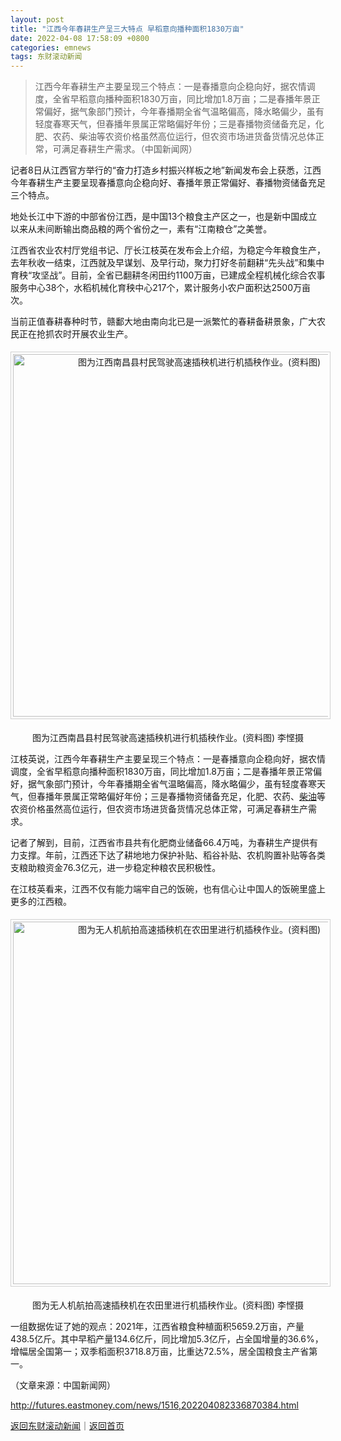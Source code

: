 ```yaml
---
layout: post
title: "江西今年春耕生产呈三大特点 早稻意向播种面积1830万亩"
date: 2022-04-08 17:58:09 +0800
categories: emnews
tags: 东财滚动新闻
---
```

> 江西今年春耕生产主要呈现三个特点：一是春播意向企稳向好，据农情调度，全省早稻意向播种面积1830万亩，同比增加1.8万亩；二是春播年景正常偏好，据气象部门预计，今年春播期全省气温略偏高，降水略偏少，虽有轻度春寒天气，但春播年景属正常略偏好年份；三是春播物资储备充足，化肥、农药、柴油等农资价格虽然高位运行，但农资市场进货备货情况总体正常，可满足春耕生产需求。（中国新闻网）

<p>记者8日从江西官方举行的“奋力打造乡村振兴样板之地”新闻发布会上获悉，江西今年春耕生产主要呈现春播意向企稳向好、春播年景正常偏好、春播物资储备充足三个特点。</p>
 <p>地处长江中下游的中部省份江西，是中国13个粮食主产区之一，也是新中国成立以来从未间断输出商品粮的两个省份之一，素有“江南粮仓”之美誉。</p>
 <p>江西省农业农村厅党组书记、厅长江枝英在发布会上介绍，为稳定今年粮食生产，去年秋收一结束，江西就及早谋划、及早行动，聚力打好冬前翻耕“先头战”和集中育秧“攻坚战”。目前，全省已翻耕冬闲田约1100万亩，已建成全程机械化综合农事服务中心38个，水稻机械化育秧中心217个，累计服务小农户面积达2500万亩次。</p>
 <p>当前正值春耕春种时节，赣鄱大地由南向北已是一派繁忙的春耕备耕景象，广大农民正在抢抓农时开展农业生产。</p>
 <center><img src="https://dfscdn.dfcfw.com/download/D24932447672362994110_w700h465.jpg" alt="图为江西南昌县村民驾驶高速插秧机进行机插秧作业。(资料图) " width="580" title="图为江西南昌县村民驾驶高速插秧机进行机插秧作业。(资料图) " style="border:#d1d1d1 1px solid;padding:3px;margin:5px 0;" /></center><p align="center">图为江西南昌县村民驾驶高速插秧机进行机插秧作业。(资料图) 李悭摄</p><p>江枝英说，江西今年春耕生产主要呈现三个特点：一是春播意向企稳向好，据农情调度，全省早稻意向播种面积1830万亩，同比增加1.8万亩；二是春播年景正常偏好，据气象部门预计，今年春播期全省气温略偏高，降水略偏少，虽有轻度春寒天气，但春播年景属正常略偏好年份；三是春播物资储备充足，化肥、农药、<span id="Info.3308"><a href="http://data.eastmoney.com/cjsj/oil_default.html" class="infokey">柴油</a></span>等农资价格虽然高位运行，但农资市场进货备货情况总体正常，可满足春耕生产需求。</p>
 <p>记者了解到，目前，江西省市县共有化肥商业储备66.4万吨，为春耕生产提供有力支撑。年前，江西还下达了耕地地力保护补贴、稻谷补贴、农机购置补贴等各类支粮助粮资金76.3亿元，进一步稳定种粮农民积极性。</p>
 <p>在江枝英看来，江西不仅有能力端牢自己的饭碗，也有信心让中国人的饭碗里盛上更多的江西粮。</p>
 <center><img src="https://dfscdn.dfcfw.com/download/D24947020215003453830_w700h466.jpg" alt="图为无人机航拍高速插秧机在农田里进行机插秧作业。(资料图) " width="580" title="图为无人机航拍高速插秧机在农田里进行机插秧作业。(资料图) " style="border:#d1d1d1 1px solid;padding:3px;margin:5px 0;" /></center><p align="center">图为无人机航拍高速插秧机在农田里进行机插秧作业。(资料图) 李悭摄</p><p>一组数据佐证了她的观点：2021年，江西省粮食种植面积5659.2万亩，产量438.5亿斤。其中早稻产量134.6亿斤，同比增加5.3亿斤，占全国增量的36.6%，增幅居全国第一；双季稻面积3718.8万亩，比重达72.5%，居全国粮食主产省第一。</p><p class="em_media">（文章来源：中国新闻网）</p>

<http://futures.eastmoney.com/news/1516,202204082336870384.html>

[返回东财滚动新闻](//finews.withounder.com/emnews/)｜[返回首页](//finews.withounder.com/)